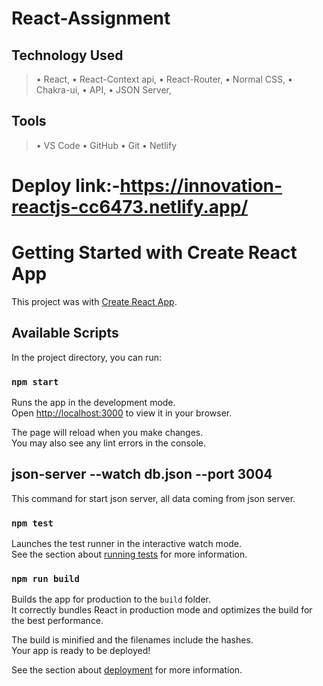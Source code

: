 # React-Assignment
## Technology Used
> • React,
> • React-Context api,
> • React-Router,
> • Normal CSS,
> • Chakra-ui,
> • API,
> • JSON Server,

## Tools
> • VS Code
> • GitHub
> • Git
> • Netlify
# Deploy link:-https://innovation-reactjs-cc6473.netlify.app/
# Getting Started with Create React App

This project was  with [Create React App](https://github.com/facebook/create-react-app).

## Available Scripts

In the project directory, you can run:

### `npm start`

Runs the app in the development mode.\
Open [http://localhost:3000](http://localhost:3000) to view it in your browser.

The page will reload when you make changes.\
You may also see any lint errors in the console.

## json-server --watch db.json --port 3004
 This command for start json server, all data coming from json server.
### `npm test`

Launches the test runner in the interactive watch mode.\
See the section about [running tests](https://facebook.github.io/create-react-app/docs/running-tests) for more information.

### `npm run build`

Builds the app for production to the `build` folder.\
It correctly bundles React in production mode and optimizes the build for the best performance.

The build is minified and the filenames include the hashes.\
Your app is ready to be deployed!

See the section about [deployment](https://facebook.github.io/create-react-app/docs/deployment) for more information.
